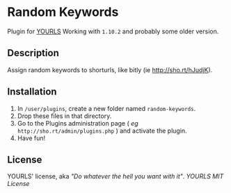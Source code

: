 Random Keywords
===============

Plugin for [YOURLS](http://yourls.org) Working with `1.10.2` and probably some older version.

Description
-----------
Assign random keywords to shorturls, like bitly (ie http://sho.rt/hJudjK).

Installation
------------
1. In `/user/plugins`, create a new folder named `random-keywords`.
2. Drop these files in that directory.
3. Go to the Plugins administration page ( *eg* `http://sho.rt/admin/plugins.php` ) and activate the plugin.
4. Have fun!

License
-------
YOURLS' license, aka *"Do whatever the hell you want with it"*. 
_YOURLS MIT License_
